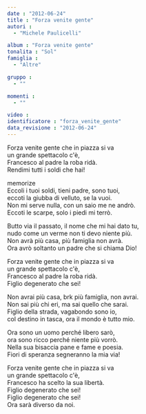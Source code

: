 ```yaml
---
date : "2012-06-24"
title : "Forza venite gente"
autori : 
  - "Michele Paulicelli"

album : "Forza venite gente"
tonalita : "Sol"
famiglia : 
  - "Altre"

gruppo : 
  - ""

momenti : 
  - ""

video : 
identificatore : "forza_venite_gente"
data_revisione : "2012-06-24"
---
```

  
  
  
  
  
  
  
   
Forza venite gente che in piazza si va  
un grande spettacolo c'è,    
Francesco al padre la roba ridà.   
Rendimi tutti i soldi che hai!  
  
  
  
memorize  
 Eccoli i tuoi soldi, tieni padre, sono tuoi,   
eccoti la giubba di velluto, se la vuoi.   
Non mi serve nulla, con un saio me ne andrò.   
Eccoti le scarpe, solo i piedi mi terrò.   
  
  
  
 Butto via il passato, il nome che mi hai dato tu,   
nudo come un verme non ti devo niente più.   
Non avrà più casa, più famiglia non avrà.   
Ora avrò soltanto un padre che si chiama Dio!   
  
  
  
Forza venite gente che in piazza si va  
un grande spettacolo c'è,    
Francesco al padre la roba ridà.   
Figlio degenerato che sei!  
  
  
  
 Non avrai più casa, brk più famiglia, non avrai.   
Non sai più chi eri, ma sai quello che sarai.   
Figlio della strada, vagabondo sono io,   
col destino in tasca, ora il mondo è tutto mio.   
  
  
  
 Ora sono un uomo perché libero sarò,   
ora sono ricco perché niente più vorrò.   
Nella sua bisaccia pane e fame e poesia.   
Fiori di speranza segneranno la mia via!   
  
  
  
Forza venite gente che in piazza si va  
un grande spettacolo c'è,    
Francesco ha scelto la sua libertà.   
Figlio degenerato che sei!  
Figlio degenerato che sei!   
Ora sarà diverso da noi.  
  
  
  

